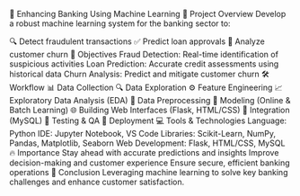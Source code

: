 🚀 Enhancing Banking Using Machine Learning
🌟 Project Overview
Develop a robust machine learning system for the banking sector to:

🔍 Detect fraudulent transactions
✅ Predict loan approvals
🔄 Analyze customer churn
🎯 Objectives
Fraud Detection: Real-time identification of suspicious activities
Loan Prediction: Accurate credit assessments using historical data
Churn Analysis: Predict and mitigate customer churn
🛠️ Workflow
📊 Data Collection
🔍 Data Exploration
⚙️ Feature Engineering
📈 Exploratory Data Analysis (EDA)
🧹 Data Preprocessing
🤖 Modeling (Online & Batch Learning)
🌐 Building Web Interfaces (Flask, HTML/CSS)
🔗 Integration (MySQL)
🧪 Testing & QA
🚀 Deployment
💻 Tools & Technologies
Language: Python
IDE: Jupyter Notebook, VS Code
Libraries: Scikit-Learn, NumPy, Pandas, Matplotlib, Seaborn
Web Development: Flask, HTML/CSS, MySQL
🔥 Importance
Stay ahead with accurate predictions and insights
Improve decision-making and customer experience
Ensure secure, efficient banking operations
🌟 Conclusion
Leveraging machine learning to solve key banking challenges and enhance customer satisfaction.

